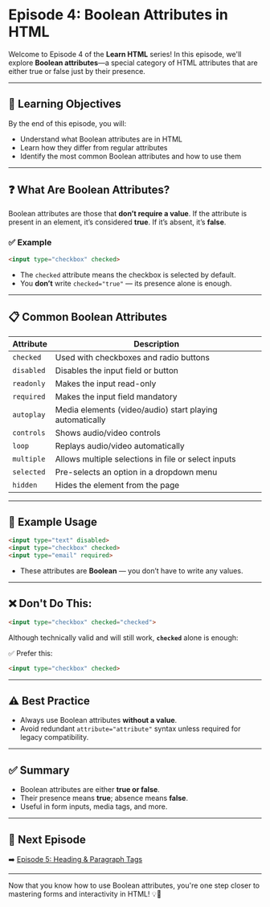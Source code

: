 # Episode 4: Boolean Attributes in HTML

Welcome to Episode 4 of the **Learn HTML** series! In this episode, we'll explore **Boolean attributes**—a special category of HTML attributes that are either true or false just by their presence.

---

## 🧠 Learning Objectives

By the end of this episode, you will:

- Understand what Boolean attributes are in HTML
- Learn how they differ from regular attributes
- Identify the most common Boolean attributes and how to use them

---

## ❓ What Are Boolean Attributes?

Boolean attributes are those that **don’t require a value**. If the attribute is present in an element, it’s considered **true**. If it’s absent, it’s **false**.

### ✅ Example

```html
<input type="checkbox" checked>
```

- The `checked` attribute means the checkbox is selected by default.
- You **don’t** write `checked="true"` — its presence alone is enough.

---

## 📋 Common Boolean Attributes

| Attribute     | Description                                              |
|---------------|----------------------------------------------------------|
| `checked`     | Used with checkboxes and radio buttons                  |
| `disabled`    | Disables the input field or button                      |
| `readonly`    | Makes the input read-only                               |
| `required`    | Makes the input field mandatory                         |
| `autoplay`    | Media elements (video/audio) start playing automatically |
| `controls`    | Shows audio/video controls                              |
| `loop`        | Replays audio/video automatically                       |
| `multiple`    | Allows multiple selections in file or select inputs     |
| `selected`    | Pre-selects an option in a dropdown menu                |
| `hidden`      | Hides the element from the page                         |

---

## 🧪 Example Usage

```html
<input type="text" disabled>
<input type="checkbox" checked>
<input type="email" required>
```

- These attributes are **Boolean** — you don’t have to write any values.

---

## ❌ Don't Do This:

```html
<input type="checkbox" checked="checked">
```

Although technically valid and will still work, **`checked`** alone is enough:

✅ Prefer this:

```html
<input type="checkbox" checked>
```

---

## ⚠️ Best Practice

- Always use Boolean attributes **without a value**.
- Avoid redundant `attribute="attribute"` syntax unless required for legacy compatibility.

---

## ✅ Summary

- Boolean attributes are either **true or false**.
- Their presence means **true**; absence means **false**.
- Useful in form inputs, media tags, and more.

---

## 🔗 Next Episode

➡️ [Episode 5: Heading & Paragraph Tags](../Episode_05/Readme.md)

---

Now that you know how to use Boolean attributes, you're one step closer to mastering forms and interactivity in HTML! 💡🧩
